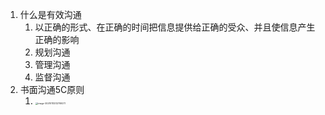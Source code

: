 1. 什么是有效沟通
   1. 以正确的形式、在正确的时间把信息提供给正确的受众、并且使信息产生正确的影响
   2. 规划沟通
   3. 管理沟通
   4. 监督沟通
2. 书面沟通5C原则
   1. <img src="C:\Users\xb\AppData\Roaming\Typora\typora-user-images\image-20210113212709277.png" alt="image-20210113212709277" style="zoom:25%;" />